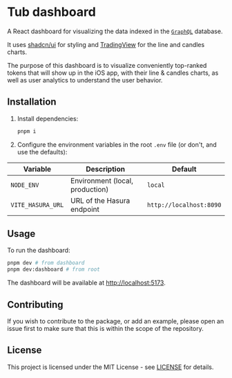 # Tub dashboard

A React dashboard for visualizing the data indexed in the [`GraphQL`](./../../packages/gql/README.md) database.

It uses [shadcn/ui](https://ui.shadcn.com/) for styling and [TradingView](https://www.tradingview.com/) for the line and candles charts.

The purpose of this dashboard is to visualize conveniently top-ranked tokens that will show up in the iOS app, with their line & candles charts, as well as user analytics to understand the user behavior.

## Installation

1. Install dependencies:

   ```sh
   pnpm i
   ```

2. Configure the environment variables in the root `.env` file (or don't, and use the defaults):

| Variable          | Description                     | Default                 |
| ----------------- | ------------------------------- | ----------------------- |
| `NODE_ENV`        | Environment (local, production) | `local`                 |
| `VITE_HASURA_URL` | URL of the Hasura endpoint      | `http://localhost:8090` |

## Usage

To run the dashboard:

```sh
pnpm dev # from dashboard
pnpm dev:dashboard # from root
```

The dashboard will be available at [http://localhost:5173](http://localhost:5173).

## Contributing

If you wish to contribute to the package, or add an example, please open an issue first to make sure that this is within the scope of the repository.

## License

This project is licensed under the MIT License - see [LICENSE](../../LICENSE) for details.
